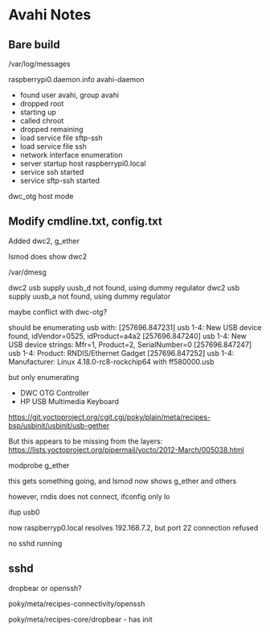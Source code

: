 # Avahi Notes

## Bare build

/var/log/messages

raspberrypi0.daemon.info
avahi-daemon
- found user avahi, group avahi
- dropped root
- starting up
- called chroot
- dropped remaining
- load service file sftp-ssh
- load service file ssh
- network interface enumeration
- server startup host raspberrypi0.local
- service ssh started
- service sftp-ssh started

dwc_otg host mode

## Modify cmdline.txt, config.txt
Added dwc2, g_ether

lsmod does show dwc2

/var/dmesg

dwc2 usb supply uusb_d not found, using dummy regulator
dwc2 usb supply uusb_a not found, using dummy regulator

maybe conflict with dwc-otg?

should be enumerating usb with:
[257696.847231] usb 1-4: New USB device found, idVendor=0525, idProduct=a4a2
[257696.847240] usb 1-4: New USB device strings: Mfr=1, Product=2, SerialNumber=0
[257696.847247] usb 1-4: Product: RNDIS/Ethernet Gadget
[257696.847252] usb 1-4: Manufacturer: Linux 4.18.0-rc8-rockchip64 with ff580000.usb

but only enumerating
- DWC OTG Controller
- HP USB Multimedia Keyboard

https://git.yoctoproject.org/cgit.cgi/poky/plain/meta/recipes-bsp/usbinit/usbinit/usb-gether

But this appears to be missing from the layers: https://lists.yoctoproject.org/pipermail/yocto/2012-March/005038.html

modprobe g_ether

this gets something going, and lsmod now shows g_ether and others

however, rndis does not connect, ifconfig only lo

ifup usb0

now raspberryp0.local resolves 192.168.7.2, but port 22 connection refused

no sshd running

## sshd
dropbear or openssh?

poky/meta/recipes-connectivity/openssh

poky/meta/recipes-core/dropbear - has init



